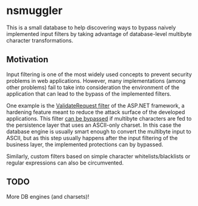nsmuggler
=========

This is a small database to help discovering ways to bypass naively implemented input filters by taking advantage of database-level multibyte character transformations.

Motivation
----------

Input filtering is one of the most widely used concepts to prevent security problems in web applications. However, many implementations (among other problems) fail to take into consideration the environment of the application that can lead to the bypass of the implemented filters.

One example is the [ValidateRequest filter](http://www.asp.net/whitepapers/request-validation) of the ASP.NET framework, a hardening feature meant to reduce the attack surface of the developed applications. This filter [can be bypassed](http://www.jardinesoftware.net/2011/07/17/bypassing-validaterequest/) if multibyte characters are fed to the persistence layer that uses an ASCII-only charset. In this case the database engine is usually smart enough to convert the multibyte input to ASCII, but as this step usually happens after the input filtering of the business layer, the implemented protections can by bypassed.

Similarly, custom filters based on simple character whitelists/blacklists or regular expressions can also be circumvented.

TODO
----

More DB engines (and charsets)!


